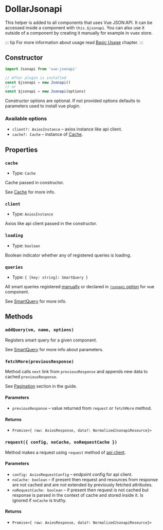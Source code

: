 # DollarJsonapi

This helper is added to all components that uses Vue JSON:API. It can be accessed inside a component with `this.$jsonapi`.
You can also use it outside of a component by creating it manually
for example in vuex store.

::: tip
For more information about usage read [Basic Usage](/guide/basic-usage) chapter.
:::

## Constructor

```js
import Jsonapi from 'vue-jsonapi'

// After plugin is installed
const $jsonapi = new Jsonapi()
// or
const $jsonapi = new Jsonapi(options)
```

Constructor options are optional. If not provided options defaults to parameters used to install vue plugin.

### Available options

- `client?: AxiosInstance` – axios instance like api client.
- `cache?: Cache` – instance of [Cache](./cache).


## Properties

### `cache`
- Type: `Cache`

Cache passed in constructor.

See [Cache](./cache) for more info.

### `client`
- Type: `AxiosInstance`

Axios like api client passed in the constructor.

### `loading`
- Type: `boolean`

Boolean indicator whether any of registered queries is loading.

### `queries`
- Type: `{ [key: string]: SmartQuery }`

All smart queries registered [manually](#addquery-vm-name-options) or declared in [`jsonapi` option](/guide/basic-usage/fetching-data.html) for vue component.

See [SmartQuery](./smart-query) for more info.


## Methods

### `addQuery(vm, name, options)`

Registers smart query for a given component.

See [SmartQuery](./smart-query) for more info about parameters.

### `fetchMore(previousResponse)`

Method calls `next` link from `previousResponse` and appends new data to cached `previousResponse`.

See [Pagination](/guide/basic-usage/fetching-data.html#pagination) section in the guide.

#### Parameters
- `previousResponse` – value returned from `request` or `fetchMore` method.

#### Returns
- `Promise<{ raw: AxiosResponse, data?: NormalizedJsonapiResource}>`


### `request({ config, noCache, noRequestCache })`

Method makes a request using `request` method of [api client](#client).
#### Parameters
- `config: AxiosRequestConfig` – endpoint config for api client.
- `noCache: boolean` – if present then request and resources from response are not cached and are not extended by previously fetched attributes.
- `noRequestCache: boolean` – if present then request is not cached but response is parsed in the context of cache and stored inside it. Is ignored if `noCache` is truthy.


#### Returns
- `Promise<{ raw: AxiosResponse, data?: NormalizedJsonapiResource}>`
